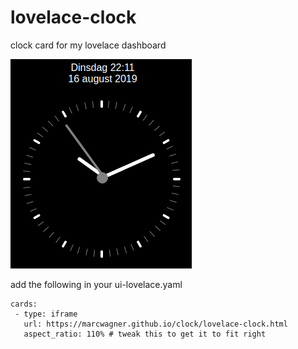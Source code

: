 # lovelace-clock
clock card for my lovelace dashboard

![example](clock.png)

add the following in your ui-lovelace.yaml


    cards:
     - type: iframe
       url: https://marcwagner.github.io/clock/lovelace-clock.html
       aspect_ratio: 110% # tweak this to get it to fit right
